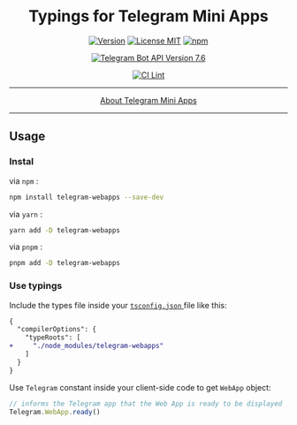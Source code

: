 <h1 align="center">Typings for Telegram Mini Apps</h1>

<p align="center">
<a href="https://npmjs.com/package/telegram-webapps"><img alt="Version" src="https://img.shields.io/npm/v/telegram-webapps"/></a>
<a href="https://npmjs.com/package/telegram-webapps"><img alt="License MIT" src="https://img.shields.io/npm/l/telegram-webapps"/></a>
<a href="https://npmjs.com/package/telegram-webapps"><img alt="npm" src="https://img.shields.io/npm/dt/telegram-webapps"/></a>
</p>
<p align="center">
<a href="https://core.telegram.org/bots/webapps"><img alt="Telegram Bot API Version 7.6" src="https://img.shields.io/badge/Telegram%20Bot%20API-7.6-blue.svg?logo=telegram"/></a>
</p>
<p align="center">
<a href="https://github.com/DavisDmitry/telegram-webapps/actions/workflows/lint.yml"><img alt="CI Lint" src="https://github.com/DavisDmitry/telegram-webapps/actions/workflows/lint.yml/badge.svg"/></a>
</p>

---

<p align="center"><a href="https://core.telegram.org/bots/webapps">About Telegram Mini Apps</a></p>

---

## Usage

### Instal

via `npm` :

```bash
npm install telegram-webapps --save-dev
```

via `yarn` :

```bash
yarn add -D telegram-webapps
```

via `pnpm` :

```bash
pnpm add -D telegram-webapps
```

### Use typings

Include the types file inside your [ `tsconfig.json` ](https://www.typescriptlang.org/docs/handbook/tsconfig-json.html) file like this:

```diff
{
  "compilerOptions": {
    "typeRoots": [
+     "./node_modules/telegram-webapps"
    ]
  }
}
```

Use `Telegram` constant inside your client-side code to get `WebApp` object:

```typescript
// informs the Telegram app that the Web App is ready to be displayed
Telegram.WebApp.ready()
```
